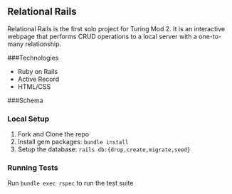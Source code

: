 ## Relational Rails
Relational Rails is the first solo project for Turing Mod 2. It is an interactive webpage that performs CRUD operations to a local server with a one-to-many relationship.

###Technologies
 - Ruby on Rails
 - Active Record
 - HTML/CSS

###Schema


### Local Setup
1. Fork and Clone the repo
2. Install gem packages: `bundle install`
3. Setup the database: `rails db:{drop,create,migrate,seed}`

### Running Tests
Run `bundle exec rspec` to run the test suite
